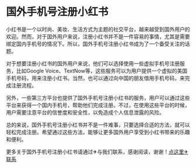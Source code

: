 # 国外手机号注册小红书

小红书是一个以时尚、美妆、生活方式为主题的社交平台，越来越受到国外用户的欢迎。然而，对于国外用户来说，注册小红书并不是一件容易的事情，尤其是需要绑定国内手机号的情况下。所以，国外手机号注册小红书成为了一个备受关注的话题。

对于想要注册小红书的国外用户来说，他们可以选择使用一些虚拟手机号注册服务，比如Google Voice、TextNow等，这些服务可以为用户提供一个虚拟的美国手机号码，用来注册小红书。当然，也可以通过向中国的朋友借用手机号码，来完成注册流程。

另外，一些第三方平台也提供了国外手机号注册小红书的服务，用户可以通过这些平台来获得一个国内手机号，帮助他们完成注册。不过，在使用这些平台的时候，用户需要注意平台的信誉度和安全性，以免造成个人信息泄露的风险。

总的来说，国外手机号注册小红书并不是一件难事，只要选择合适的方法，就可以轻松完成注册。希望通过这些方法，能够让更多国外用户享受到小红书带来的乐趣和便利。

更多关于国外手机号注册小红书请通过✈与我们联系，感谢阅读，谢谢！[点这里✈联系](https://abc.k02.cc)